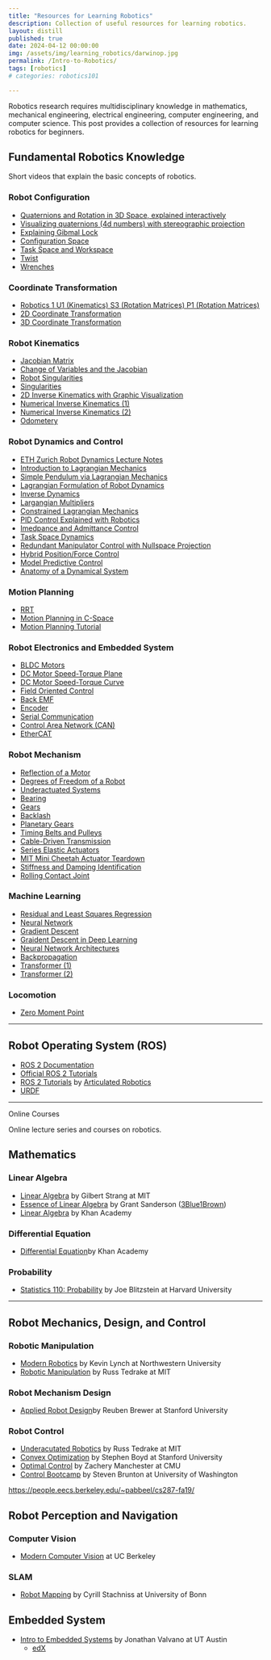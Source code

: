 ```yaml
---
title: "Resources for Learning Robotics"
description: Collection of useful resources for learning robotics. 
layout: distill
published: true
date: 2024-04-12 00:00:00
img: /assets/img/learning_robotics/darwinop.jpg
permalink: /Intro-to-Robotics/
tags: [robotics]
# categories: robotics101

---
```


Robotics research requires multidisciplinary knowledge in mathematics, mechanical engineering, electrical engineering, computer engineering, and computer science. This post provides a collection of resources for learning robotics for beginners.

## Fundamental Robotics Knowledge

Short videos that explain the basic concepts of robotics.

### Robot Configuration
- [Quaternions and Rotation in 3D Space, explained interactively](https://www.youtube.com/watch?v=zjMuIxRvygQ&t=33s)
- [Visualizing quaternions (4d numbers) with stereographic projection](https://www.youtube.com/watch?v=d4EgbgTm0Bg&t=469s)
- [Explaining Gibmal Lock](https://www.youtube.com/watch?v=zc8b2Jo7mno)
- [Configuration Space](https://www.youtube.com/watch?v=FyLNR3edOds&list=PLggLP4f-rq02vX0OQQ5vrCxbJrzamYDfx&index=6)
- [Task Space and Workspace](https://www.youtube.com/watch?v=hTuW51CpUg4&list=PLggLP4f-rq02vX0OQQ5vrCxbJrzamYDfx&index=9)
- [Twist](https://www.youtube.com/watch?v=mvGZtO_ruj0&list=PLggLP4f-rq02vX0OQQ5vrCxbJrzamYDfx&index=17)
- [Wrenches](https://www.youtube.com/watch?v=0wsYPJPGtKE&list=PLggLP4f-rq02vX0OQQ5vrCxbJrzamYDfx&index=20)

### Coordinate Transformation
- [Robotics 1 U1 (Kinematics) S3 (Rotation Matrices) P1 (Rotation Matrices)](https://www.youtube.com/watch?v=lVjFhNv2N8o)
- [2D Coordinate Transformation](https://www.youtube.com/watch?v=H_94DTWd8ck)
- [3D Coordinate Transformation](https://www.youtube.com/watch?v=rHLEWRxRGiM)

### Robot Kinematics
- [Jacobian Matrix](https://www.youtube.com/watch?v=bohL918kXQk)
- [Change of Variables and the Jacobian](https://www.youtube.com/watch?v=hhFzJvaY__U&t=510s)
- [Robot Singularities](https://www.youtube.com/watch?v=vCEWORZbD3Y&t=55s)
- [Singularities](https://www.youtube.com/watch?v=vjJgTvnQpBs&t=93s)
- [2D Inverse Kinematics with Graphic Visualization](https://www.youtube.com/watch?v=wgpgNLEEpeY)
- [Numerical Inverse Kinematics (1)](https://www.youtube.com/watch?v=VhUA0jf7tI8)
- [Numerical Inverse Kinematics (2)](https://www.youtube.com/watch?v=24cXvgQl-nk)
- [Odometery](https://www.youtube.com/watch?v=eQ9E0Zvp9jw&t=198s )


### Robot Dynamics and Control
- [ETH Zurich Robot Dynamics Lecture Notes](https://ethz.ch/content/dam/ethz/special-interest/mavt/robotics-n-intelligent-systems/rsl-dam/documents/RobotDynamics2017/RD_HS2017script.pdf)
- [Introduction to Lagrangian Mechanics](https://www.youtube.com/watch?v=8UtnDaGHpq0)
- [Simple Pendulum via Lagrangian Mechanics](http://www.aoengr.com/Dynamics/LagrangianMechanicsPendulum.pdf)
- [Lagrangian Formulation of Robot Dynamics](https://www.youtube.com/watch?v=1U6y_68CjeY)
- [Inverse Dynamics](https://www.youtube.com/watch?v=ZASVKAlegfQ)
- [Largangian Multipliers](https://www.youtube.com/watch?v=5A39Ht9Wcu0)
- [Constrained Lagrangian Mechanics](https://www.youtube.com/watch?v=keMzpa_iWjs)
- [PID Control Explained with Robotics](https://www.youtube.com/watch?v=_bWvXn4ilrY)
- [Imedpance and Admittance Control](https://www.youtube.com/watch?v=IolG5V_skv8)
- [Task Space Dynamics](https://www.youtube.com/watch?v=iQa01aFgf8U) 
- [Redundant Manipulator Control with Nullspace Projection](https://www.youtube.com/watch?v=GMnO6qntsYc)
- [Hybrid Position/Force Control](https://www.youtube.com/watch?v=UR0GpaaBVKk)
- [Model Predictive Control](https://www.youtube.com/watch?v=YwodGM2eoy4)
- [Anatomy of a Dynamical System](https://www.youtube.com/watch?v=-FvrON0OmYc)

### Motion Planning
- [RRT](https://www.youtube.com/watch?v=Ob3BIJkQJEw)
- [Motion Planning in C-Space](https://www.youtube.com/watch?v=s2qrMwqm4D0&list=PLggLP4f-rq02vX0OQQ5vrCxbJrzamYDfx&index=51)
- [Motion Planning Tutorial](https://msl.cs.illinois.edu/~lavalle/papers/Lav11b.pdf)

### Robot Electronics and Embedded System
- [BLDC Motors](https://www.youtube.com/watch?v=bCEiOnuODac)
- [DC Motor Speed-Torque Plane](https://www.youtube.com/watch?v=KmnztbTCvxM)
- [DC Motor Speed-Torque Curve](https://www.youtube.com/watch?v=pxtRlKs0pAg)
- [Field Oriented Control](https://www.youtube.com/watch?v=YPD1_rcXBIE)
- [Back EMF](https://www.youtube.com/watch?v=JgnPSOUoVJI)
- [Encoder](https://www.youtube.com/watch?v=k2GQVJ4z0kM)
- [Serial Communication](https://www.youtube.com/watch?v=IyGwvGzrqp8)
- [Control Area Network (CAN)](https://www.youtube.com/watch?v=WikQ5n1QXQs)
- [EtherCAT](https://www.youtube.com/watch?v=tYAl2jkaB8Q)

### Robot Mechanism
- [Reflection of a Motor](https://www.youtube.com/watch?v=VvYSrsqALKc)
- [Degrees of Freedom of a Robot](https://www.youtube.com/watch?v=zI64DyaRUvQ)
- [Underactuated Systems](https://underactuated.mit.edu/intro.html)
- [Bearing](https://www.youtube.com/watch?v=8q25EUszBSI)
- [Gears](https://www.youtube.com/watch?v=ZhDO16FDmxA&t=55s)
- [Backlash](https://khkgears.net/new/gear_knowledge/gear_technical_reference/gear_backlash.html)
- [Planetary Gears](https://www.youtube.com/watch?v=TzJkD87eQNI)
- [Timing Belts and Pulleys](https://www.youtube.com/watch?v=C_khtPviVPg)
- [Cable-Driven Transmission](https://www.youtube.com/watch?v=uJiauHFUbn8)
- [Series Elastic Actuators](https://www.youtube.com/watch?v=gZLO2Am0Zk8)
- [MIT Mini Cheetah Actuator Teardown](https://www.youtube.com/watch?v=Mhxz2Bj2RXA)
- [Stiffness and Damping Identification](https://www.youtube.com/watch?v=VZKsla53FAw)
- [Rolling Contact Joint](https://www.youtube.com/watch?v=TQiLLcumqDw)



### Machine Learning
- [Residual and Least Squares Regression](https://www.youtube.com/watch?v=yMgFHbjbAW8)
- [Neural Network](https://www.youtube.com/watch?v=aircAruvnKk&list=PLZHQObOWTQDNU6R1_67000Dx_ZCJB-3pi) 
- [Gradient Descent](https://www.youtube.com/watch?v=EKbFIWANwHw)
- [Graident Descent in Deep Learning](https://www.youtube.com/watch?v=IHZwWFHWa-w&list=PLZHQObOWTQDNU6R1_67000Dx_ZCJB-3pi&index=2)
- [Neural Network Architectures](https://www.youtube.com/watch?v=oJNHXPs0XDk)
- [Backpropagation](https://www.youtube.com/watch?v=Ilg3gGewQ5U&list=PLZHQObOWTQDNU6R1_67000Dx_ZCJB-3pi&index=3)
- [Transformer (1)](https://www.youtube.com/watch?v=wjZofJX0v4M&list=PLZHQObOWTQDNU6R1_67000Dx_ZCJB-3pi&index=5)
- [Transformer (2)](https://www.youtube.com/watch?v=eMlx5fFNoYc&list=PLZHQObOWTQDNU6R1_67000Dx_ZCJB-3pi&index=6)

### Locomotion
- [Zero Moment Point](https://www.youtube.com/watch?v=Pt_ikHJnNs4)

-----
##  Robot Operating System (ROS)

- [ROS 2 Documentation](https://docs.ros.org/en/iron/index.html)
- [Official ROS 2 Tutorials](https://docs.ros.org/en/iron/Tutorials.html)
- [ROS 2 Tutorials](https://articulatedrobotics.xyz/page4/) by [Articulated Robotics](https://www.youtube.com/@ArticulatedRobotics)
- [URDF](https://industrial-training-master.readthedocs.io/en/melodic/_source/session3/Intro-to-URDF.html)


-----

Online Courses

Online lecture series and courses on robotics.

##  Mathematics

### Linear Algebra

- [Linear Algebra](https://ocw.mit.edu/courses/18-06-linear-algebra-spring-2010/) by Gilbert Strang at MIT
- [Essence of Linear Algebra](https://www.3blue1brown.com/topics/linear-algebra) by Grant Sanderson ([3Blue1Brown](https://www.youtube.com/@3blue1brown))
- [Linear Algebra](https://www.khanacademy.org/math/linear-algebra) by Khan Academy

### Differential Equation
- [Differential Equation](https://www.khanacademy.org/math/differential-equations)by Khan Academy

### Probability
- [Statistics 110: Probability](https://www.youtube.com/playlist?list=PL2SOU6wwxB0uwwH80KTQ6ht66KWxbzTIo) by Joe Blitzstein at Harvard University

-----

## Robot Mechanics, Design, and Control

### Robotic Manipulation
-  [Modern Robotics](https://modernrobotics.northwestern.edu/nu-gm-book-resource/foundations-of-robot-motion/) by Kevin Lynch at Northwestern University
-  [Robotic Manipulation](https://manipulation.csail.mit.edu/index.html) by Russ Tedrake at MIT

### Robot Mechanism Design
- [Applied Robot Design](https://www.youtube.com/@StanfordCS235/videos)by Reuben Brewer at Stanford University


### Robot Control
- [Underacutated Robotics](https://underactuated.mit.edu/index.html) by Russ Tedrake at MIT
- [Convex Optimization](https://web.stanford.edu/class/ee364a/) by Stephen Boyd at Stanford University
- [Optimal Control](https://www.youtube.com/watch?v=Kj88Nory8ec&list=PLZnJoM76RM6Jv4f7E7RnzW4rijTUTPI4u) by Zachery Manchester at CMU
- [Control Bootcamp](https://www.youtube.com/watch?v=Pi7l8mMjYVE&list=PLMrJAkhIeNNR20Mz-VpzgfQs5zrYi085m) by Steven Brunton at University of Washington

https://people.eecs.berkeley.edu/~pabbeel/cs287-fa19/
## Robot Perception and Navigation

### Computer Vision
- [Modern Computer Vision](https://www.youtube.com/playlist?list=PLzWRmD0Vi2KVsrCqA4VnztE4t71KnTnP5) at UC Berkeley
### SLAM
- [Robot Mapping](https://www.youtube.com/watch?v=U6vr3iNrwRA&list=PLgnQpQtFTOGQrZ4O5QzbIHgl3b1JHimN_&index=1) by Cyrill Stachniss at University of Bonn


## Embedded System
- [Intro to Embedded Systems](https://users.ece.utexas.edu/~valvano/Volume1/) by Jonathan Valvano at UT Austin
	- [edX](https://www.edx.org/learn/embedded-systems/the-university-of-texas-at-austin-embedded-systems-shape-the-world-microcontroller-input-output)
